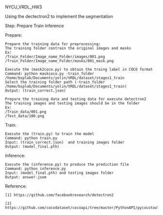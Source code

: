 
NYCU_VRDL_HW3

Using the dectectron2 to implement the segmentation

Step: Prepare Train Inference
  
Prepare:

    Prepare the training data for preprocessing:
    The training folder contrain the original images and masks  
    Ex:  
    /Train_Folder/Image_name_Folder/images/001.png  
    /Train_Folder/Image_name_Folder/masks/001_mask.png  
    
    Execute the (mask2coco.py) to obtain the traing label in COCO format
    Command: python maskcoco.py -train_folder /home/bsplab/Documents/yolin/VRDL/dataset/stages1_train
    Select the training folder path (-train_folder /home/bsplab/Documents/yolin/VRDL/dataset/stages1_train)  
    Output: (train_correct.json)    
      
    Prepare the training data and testing data for execute detectron2
    The training images and testing images should be in the folder  
    Ex:  
    /Train_data/001.png
    /Test_data/100.png  
      
Train:
      
    Execute the (train.py) to train the model  
    Command: python train.py  
    Input: (train_correct.json)  and training images folder  
    Output: (model_final.pth)  
      
Inference:  
  
    Execute the (inference.py) to produce the prediction file  
    Command: python inference.py
    Input: (model_final.pth) and testing images folder
    Output: answer.jsom
  
Reference:
      
    [1] https://github.com/facebookresearch/detectron2  
      
    [2] https://github.com/cocodataset/cocoapi/tree/master/PythonAPI/pycocotools  
